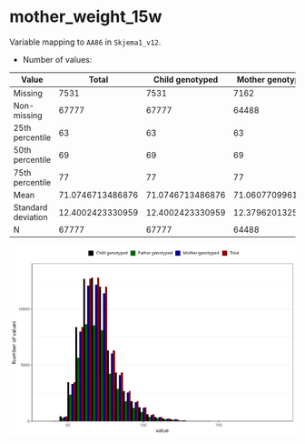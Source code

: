 # mother_weight_15w
Variable mapping to `AA86` in `Skjema1_v12`.
- Number of values:

| Value | Total | Child genotyped | Mother genotyped | Father genotyped |
| ----- | ----- | --------------- | ---------------- | ---------------- |
| Missing | 7531 | 7531 | 7162 | 4555 |
| Non-missing | 67777 | 67777 | 64488 | 45529 |
| 25th percentile | 63 | 63 | 63 | 62 |
| 50th percentile | 69 | 69 | 69 | 69 |
| 75th percentile | 77 | 77 | 77 | 77 |
| Mean | 71.0746713486876 | 71.0746713486876 | 71.0607709961543 | 70.9729622877726 |
| Standard deviation | 12.4002423330959 | 12.4002423330959 | 12.3796201325524 | 12.3133773205745 |
| N | 67777 | 67777 | 64488 | 45529 |



![](mother_weight_15w_n.png)



